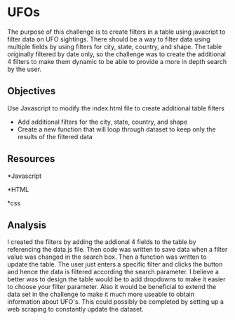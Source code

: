 # UFOs

The purpose of this challenge is to create filters in a table using javacript to filter data on UFO sightings.  There should be a way to filter data using multiple fields by using filters for city, state, country, and shape.  The table originally filtered by date only, so the challenge was to create the additional 4 filters to make them dynamic to be able to provide a more in depth search by the user.

## Objectives

Use Javascript to modify the index.html file to create additional table filters
* Add additional filters for the city, state, country, and shape
* Create a new function that will loop through dataset to keep only the results of the filtered data

## Resources

*Javascript

*HTML

*css

## Analysis

I created the filters by adding the addional 4 fields to the table by referencing the data.js file.  Then code was written to save data when a filter value was changed in the search box.  Then a function was written to update the table.  The user just enters a specific filter and clicks the button and hence the data is filtered according the search parameter.  I believe a better was to design the table would be to add dropdowns to make it easier to choose your filter parameter.  Also it would be beneficial to extend the data set in the challenge to make it much more useable to obtain information about UFO's.  This could possibly be completed by setting up a web scraping to constantly update the dataset.
